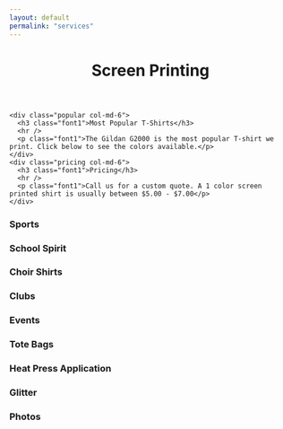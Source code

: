 ```yaml
---
layout: default
permalink: "services"
---
```


  <header class="site-header">
    <div class="underlay-screenprinting">
      <div class="title-head">
        <h1 class="site-title font1">Screen Printing</h1>
      </div>
    </div>
  </header>

<div class="containter screenprinting-con">

  <!-- <div class="screen-top"> -->
    <div class="popular col-md-6">
      <h3 class="font1">Most Popular T-Shirts</h3>
      <hr />
      <p class="font1">The Gildan G2000 is the most popular T-shirt we print. Click below to see the colors available.</p>
    </div>
    <div class="pricing col-md-6">
      <h3 class="font1">Pricing</h3>
      <hr />
      <p class="font1">Call us for a custom quote. A 1 color screen printed shirt is usually between $5.00 - $7.00</p>
    </div>
  <!-- </div> -->

  <div class="col-md-2 sports left-side">
    <div class="fade-in">
      <h3 class="category-title font1">Sports</h3>
    </div>
  </div>

  <div class="col-md-2 school left-side">
    <div class="fade-in">
      <h3 class="category-title font1">School Spirit</h3>
    </div>
  </div>

  <div class="col-md-2 choir left-side">
    <div class="fade-in">
      <h3 class="category-title font1">Choir Shirts</h3>
    </div>
  </div>

  <div class="col-md-2 clubs left-side">
    <div class="fade-in">
      <h3 class="category-title font1">Clubs</h3>
    </div>
  </div>

  <div class="col-md-2 events left-side">
    <div class="fade-in">
      <h3 class="category-title font1">Events</h3>
    </div>
  </div>

  <div class="col-md-2 totes left-side">
    <div class="fade-in">
      <h3 class="category-title font1">Tote Bags</h3>
    </div>
  </div>

  <div class="col-md-2 press left-side">
    <div class="fade-in">
      <h3 class="category-title font1">Heat Press Application</h3>
    </div>
  </div>

  <div class="col-md-2 glitter left-side">
    <div class="fade-in">
      <h3 class="category-title font1">Glitter</h3>
    </div>
  </div>

  <div class="col-md-2 photos left-side">
    <div class="fade-in">
      <h3 class="category-title font1">Photos</h3>
    </div>
  </div>
</div>
